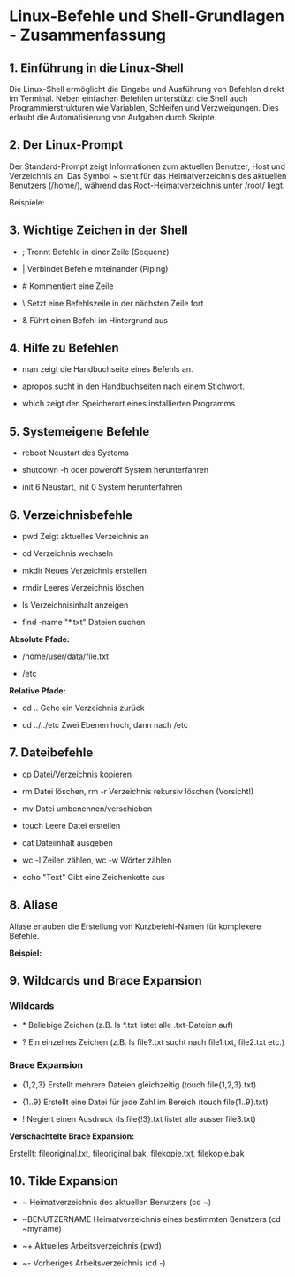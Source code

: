Linux-Befehle und Shell-Grundlagen - Zusammenfassung
====================================================

1\. Einführung in die Linux-Shell
---------------------------------

Die Linux-Shell ermöglicht die Eingabe und Ausführung von Befehlen direkt im Terminal. Neben einfachen Befehlen unterstützt die Shell auch Programmierstrukturen wie Variablen, Schleifen und Verzweigungen. Dies erlaubt die Automatisierung von Aufgaben durch Skripte.

2\. Der Linux-Prompt
--------------------

Der Standard-Prompt zeigt Informationen zum aktuellen Benutzer, Host und Verzeichnis an. Das Symbol ~ steht für das Heimatverzeichnis des aktuellen Benutzers (/home/), während das Root-Heimatverzeichnis unter /root/ liegt.

Beispiele:

3\. Wichtige Zeichen in der Shell
---------------------------------

*   ; Trennt Befehle in einer Zeile (Sequenz)
    
*   | Verbindet Befehle miteinander (Piping)
    
*   \# Kommentiert eine Zeile
    
*   \\ Setzt eine Befehlszeile in der nächsten Zeile fort
    
*   & Führt einen Befehl im Hintergrund aus
    

4\. Hilfe zu Befehlen
---------------------

*   man zeigt die Handbuchseite eines Befehls an.
    
*   apropos sucht in den Handbuchseiten nach einem Stichwort.
    
*   which zeigt den Speicherort eines installierten Programms.
    

5\. Systemeigene Befehle
------------------------

*   reboot Neustart des Systems
    
*   shutdown -h oder poweroff System herunterfahren
    
*   init 6 Neustart, init 0 System herunterfahren
    

6\. Verzeichnisbefehle
----------------------

*   pwd Zeigt aktuelles Verzeichnis an
    
*   cd Verzeichnis wechseln
    
*   mkdir Neues Verzeichnis erstellen
    
*   rmdir Leeres Verzeichnis löschen
    
*   ls Verzeichnisinhalt anzeigen
    
*   find \-name "\*.txt" Dateien suchen
    

**Absolute Pfade:**

*   /home/user/data/file.txt
    
*   /etc
    

**Relative Pfade:**

*   cd .. Gehe ein Verzeichnis zurück
    
*   cd ../../etc Zwei Ebenen hoch, dann nach /etc
    

7\. Dateibefehle
----------------

*   cp Datei/Verzeichnis kopieren
    
*   rm Datei löschen, rm -r Verzeichnis rekursiv löschen (Vorsicht!)
    
*   mv Datei umbenennen/verschieben
    
*   touch Leere Datei erstellen
    
*   cat Dateiinhalt ausgeben
    
*   wc -l Zeilen zählen, wc -w Wörter zählen
    
*   echo "Text" Gibt eine Zeichenkette aus
    

8\. Aliase
----------

Aliase erlauben die Erstellung von Kurzbefehl-Namen für komplexere Befehle.

**Beispiel:**

9\. Wildcards und Brace Expansion
---------------------------------

### Wildcards

*   \* Beliebige Zeichen (z.B. ls \*.txt listet alle .txt-Dateien auf)
    
*   ? Ein einzelnes Zeichen (z.B. ls file?.txt sucht nach file1.txt, file2.txt etc.)
    

### Brace Expansion

*   {1,2,3} Erstellt mehrere Dateien gleichzeitig (touch file{1,2,3}.txt)
    
*   {1..9} Erstellt eine Datei für jede Zahl im Bereich (touch file{1..9}.txt)
    
*   ! Negiert einen Ausdruck (ls file{!3}.txt listet alle ausser file3.txt)
    

**Verschachtelte Brace Expansion:**

Erstellt: fileoriginal.txt, fileoriginal.bak, filekopie.txt, filekopie.bak

10\. Tilde Expansion
--------------------

*   ~ Heimatverzeichnis des aktuellen Benutzers (cd ~)
    
*   ~BENUTZERNAME Heimatverzeichnis eines bestimmten Benutzers (cd ~myname)
    
*   ~+ Aktuelles Arbeitsverzeichnis (pwd)
    
*   ~- Vorheriges Arbeitsverzeichnis (cd -)
